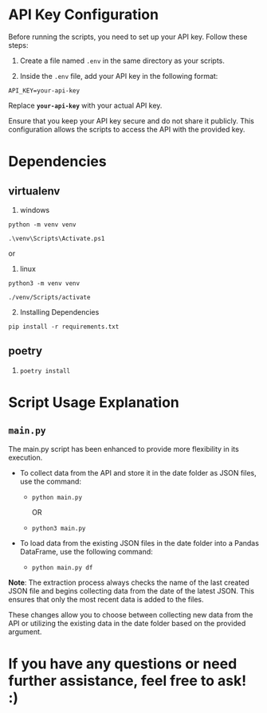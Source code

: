 # API Key Configuration

Before running the scripts, you need to set up your API key. Follow these steps:

1. Create a file named `.env` in the same directory as your scripts.

1. Inside the `.env` file, add your API key in the following format:

```env
API_KEY=your-api-key
```
Replace __`your-api-key`__ with your actual API key.

Ensure that you keep your API key secure and do not share it publicly. This configuration allows the scripts to access the API with the provided key.

# Dependencies

## virtualenv

1. windows

`python -m venv venv`

`.\venv\Scripts\Activate.ps1`

or
1. linux

`python3 -m venv venv`

`./venv/Scripts/activate`

2. Installing Dependencies

`pip install -r requirements.txt`


## poetry

1. `poetry install`



# Script Usage Explanation
## `main.py`

The main.py script has been enhanced to provide more flexibility in its execution.

- To collect data from the API and store it in the date folder as JSON files, use the command:
    
  - `python main.py`

    OR
  - `python3 main.py`

- To load data from the existing JSON files in the date folder into a Pandas DataFrame, use the following command:

  - `python main.py df`

__Note__: The extraction process always checks the name of the last created JSON file and begins collecting data from the date of the latest JSON. This ensures that only the most recent data is added to the files.

These changes allow you to choose between collecting new data from the API or utilizing the existing data in the date folder based on the provided argument.
# If you have any questions or need further assistance, feel free to ask! :)